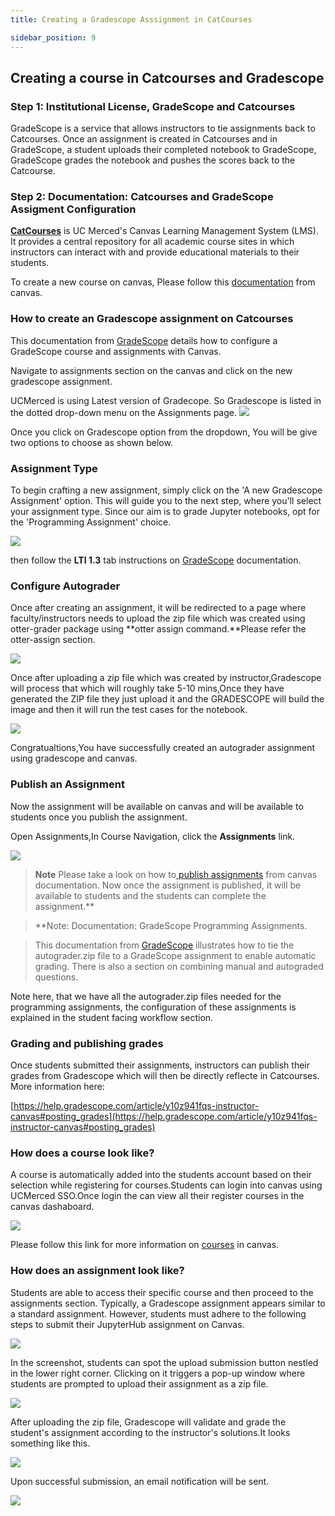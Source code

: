 ```yaml
---
title: Creating a Gradescope Asssignment in CatCourses

sidebar_position: 9
---
```



## Creating a course in Catcourses and Gradescope

### Step 1: Institutional License, GradeScope and Catcourses <!-- {docsify-ignore} -->

GradeScope is a service that allows instructors to tie assignments back to Catcourses. Once an assignment is created in Catcourses and in GradeScope, a student uploads their completed notebook to GradeScope, GradeScope grades the notebook and pushes the scores back to the Catcourse.

### Step 2: Documentation: Catcourses and GradeScope Assigment Configuration <!-- {docsify-ignore} -->

[**CatCourses**](https://it.ucmerced.edu/catcourses) is UC Merced's Canvas Learning Management System (LMS). It provides a central repository for all academic course sites in which instructors can interact with and provide educational materials to their students.

To create a new course on canvas, Please follow this [documentation](https://community.canvaslms.com/t5/Instructor-Guide/How-do-I-create-a-new-course-from-the-Dashboard-as-an-instructor/ta-p/794) from canvas.

### How to create an Gradescope assignment on Catcourses <!-- {docsify-ignore} -->

This documentation from [GradeScope](https://help.gradescope.com/article/y10z941fqs-instructor-canvas#assignment_setup) details how to configure a GradeScope course and assignments with Canvas.

Navigate to assignments section on the canvas and click on the new gradescope assignment.

UCMerced is using Latest version of Gradecope. So Gradescope is listed in the dotted drop-down menu on the Assignments page.
![](../hpcdocs/HPC-clusters/imgs/gradescope_dropdown_009.png)

Once you click on Gradescope option from the dropdown, You will be give two options to choose as shown below.

### Assignment Type <!-- {docsify-ignore} -->

To begin crafting a new assignment, simply click on the 'A new Gradescope Assignment' option. This will guide you to the next step, where you'll select your assignment type. Since our aim is to grade Jupyter notebooks, opt for the 'Programming Assignment' choice.

![](../hpcdocs/HPC-clusters/imgs/assignment_settings.010.png)

then follow the **LTI 1.3** tab instructions on [GradeScope](https://help.gradescope.com/article/y10z941fqs-instructor-canvas#assignment_setup) documentation.

### Configure Autograder <!-- {docsify-ignore} -->

Once after creating an assignment, it will be redirected to a page where faculty/instructors needs to upload the zip file which was created using otter-grader package using **otter assign command.**Please refer the otter-assign section.

![](../hpcdocs/HPC-clusters/imgs/autograder.011.png)

Once after uploading a zip file which was created by instructor,Gradescope will process that which will roughly take 5-10 mins,Once they have generated the ZIP file they just upload it and the GRADESCOPE will build the image and then it will run the test cases for the notebook.

![](../hpcdocs/HPC-clusters/imgs/build.012.png)

Congratualtions,You have successfully created an autograder assignment using gradescope and canvas.

### Publish an Assignment <!-- {docsify-ignore} -->

Now the assignment will be available on canvas and will be available to students once you publish the assignment.

Open Assignments,In Course Navigation, click the **Assignments** link.

![](../hpcdocs/HPC-clusters/imgs/status.013.png)

> **Note**
> Please take a look on how to[ publish assignments](https://community.canvaslms.com/t5/Instructor-Guide/How-do-I-publish-or-unpublish-an-assignment-as-an-instructor/ta-p/585) from canvas documentation. Now once the assignment is published, it will be available to students and the students can complete the assignment.**

> **Note:
> Documentation: GradeScope Programming Assignments.

> This documentation from [GradeScope](https://help.gradescope.com/article/ujutnle52h-instructor-assignment-programming) illustrates how to tie the autograder.zip file to a GradeScope assignment to enable automatic grading. There is also a section on combining manual and autograded questions.

Note here, that we have all the autograder.zip files needed for the programming assignments, the configuration of these assignments is explained in the student facing workflow section.

### Grading and publishing grades <!-- {docsify-ignore} -->

Once students submitted their assignments, instructors can publish their grades from Gradescope which will then be directly reflecte in Catcourses. More information here:

[https://help.gradescope.com/article/y10z941fqs-instructor-canvas#posting_grades](https://help.gradescope.com/article/y10z941fqs-instructor-canvas#posting_grades)

### How does a course look like? <!-- {docsify-ignore} -->

A course is automatically added into the students account based on their selection while registering for courses.Students can login into canvas using UCMerced SSO.Once login the can view all their register courses in the canvas dashaboard.

![](../hpcdocs/HPC-clusters/imgs/canvas_dashboard.014.png)

Please follow this link for more information on [courses](https://community.canvaslms.com/t5/Student-Guide/How-do-I-use-the-Course-Home-Page-as-a-student/ta-p/504) in canvas.

### How does an assignment look like? <!-- {docsify-ignore} -->

Students are able to access their specific course and then proceed to the assignments section. Typically, a Gradescope assignment appears similar to a standard assignment. However, students must adhere to the following steps to submit their JupyterHub assignment on Canvas.

![](../hpcdocs/HPC-clusters/imgs/creating_assignment.015.png)


In the screenshot, students can spot the upload submission button nestled in the lower right corner. Clicking on it triggers a pop-up window where students are prompted to upload their assignment as a zip file.

![](../hpcdocs/HPC-clusters/imgs/submit_assign.016.png)

After uploading the zip file, Gradescope will validate and grade the student's assignment according to the instructor's solutions.It looks something like this.

![](../hpcdocs/HPC-clusters/imgs/submit_assign1.017.png)


Upon successful submission, an email notification will be sent.

![](../hpcdocs/HPC-clusters/imgs/assign_success.018.png)